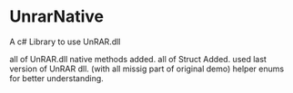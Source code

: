 # UnrarNative
A c# Library to use UnRAR.dll

all of UnRAR.dll native methods added.
all of Struct Added.
used last version of UnRAR dll. (with all missig part of original demo)
helper enums for better understanding.
